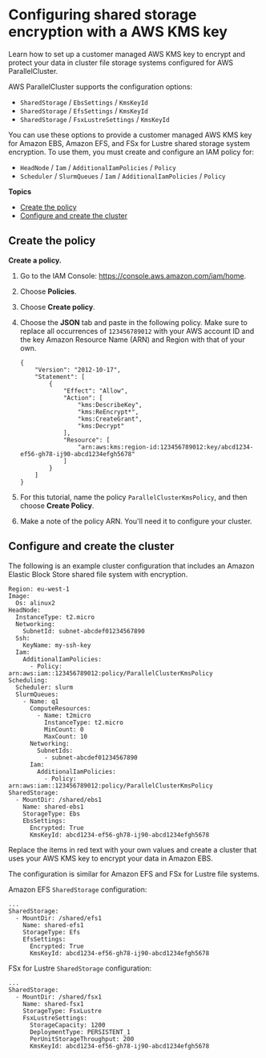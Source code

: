 # Configuring shared storage encryption with a AWS KMS key<a name="tutorials_04_encrypted_kms_fs-v3"></a>

Learn how to set up a customer managed AWS KMS key to encrypt and protect your data in cluster file storage systems configured for AWS ParallelCluster\.

AWS ParallelCluster supports the configuration options:
+ `SharedStorage` / `EbsSettings` / `KmsKeyId`
+ `SharedStorage` / `EfsSettings` / `KmsKeyId`
+ `SharedStorage` / `FsxLustreSettings` / `KmsKeyId`

You can use these options to provide a customer managed AWS KMS key for Amazon EBS, Amazon EFS, and FSx for Lustre shared storage system encryption\. To use them, you must create and configure an IAM policy for:
+ `HeadNode` / `Iam` / `AdditionalIamPolicies` / `Policy`
+ `Scheduler` / `SlurmQueues` / `Iam` / `AdditionalIamPolicies` / `Policy` 

**Topics**
+ [Create the policy](#creating-the-role-v3)
+ [Configure and create the cluster](#creating-the-cluster-v3)

## Create the policy<a name="creating-the-role-v3"></a>

**Create a policy\.**

1. Go to the IAM Console: [https://console\.aws\.amazon\.com/iam/home](https://console.aws.amazon.com/iam/home)\.

1. Choose **Policies**\.

1. Choose **Create policy**\.

1. Choose the **JSON** tab and paste in the following policy\. Make sure to replace all occurrences of `123456789012` with your AWS account ID and the key Amazon Resource Name \(ARN\) and Region with that of your own\.

   ```
   {
       "Version": "2012-10-17",
       "Statement": [
           {
               "Effect": "Allow",
               "Action": [
                   "kms:DescribeKey",
                   "kms:ReEncrypt*",
                   "kms:CreateGrant",
                   "kms:Decrypt"
               ],
               "Resource": [
                   "arn:aws:kms:region-id:123456789012:key/abcd1234-ef56-gh78-ij90-abcd1234efgh5678"
               ]
           }
       ]
   }
   ```

1. For this tutorial, name the policy `ParallelClusterKmsPolicy`, and then choose **Create Policy**\.

1. Make a note of the policy ARN\. You'll need it to configure your cluster\.

## Configure and create the cluster<a name="creating-the-cluster-v3"></a>

The following is an example cluster configuration that includes an Amazon Elastic Block Store shared file system with encryption\.

```
Region: eu-west-1
Image:
  Os: alinux2
HeadNode:
  InstanceType: t2.micro
  Networking:
    SubnetId: subnet-abcdef01234567890
  Ssh:
    KeyName: my-ssh-key
  Iam:
    AdditionalIamPolicies:
      - Policy: arn:aws:iam::123456789012:policy/ParallelClusterKmsPolicy
Scheduling:
  Scheduler: slurm
  SlurmQueues:
    - Name: q1
      ComputeResources:
        - Name: t2micro
          InstanceType: t2.micro
          MinCount: 0
          MaxCount: 10
      Networking:
        SubnetIds:
          - subnet-abcdef01234567890
      Iam:
        AdditionalIamPolicies:
          - Policy: arn:aws:iam::123456789012:policy/ParallelClusterKmsPolicy
SharedStorage:
  - MountDir: /shared/ebs1
    Name: shared-ebs1
    StorageType: Ebs
    EbsSettings:
      Encrypted: True
      KmsKeyId: abcd1234-ef56-gh78-ij90-abcd1234efgh5678
```

Replace the items in red text with your own values and create a cluster that uses your AWS KMS key to encrypt your data in Amazon EBS\.

The configuration is similar for Amazon EFS and FSx for Lustre file systems\.

Amazon EFS `SharedStorage` configuration:

```
...
SharedStorage:
  - MountDir: /shared/efs1
    Name: shared-efs1
    StorageType: Efs
    EfsSettings:
      Encrypted: True
      KmsKeyId: abcd1234-ef56-gh78-ij90-abcd1234efgh5678
```

FSx for Lustre `SharedStorage` configuration:

```
...
SharedStorage:
  - MountDir: /shared/fsx1
    Name: shared-fsx1
    StorageType: FsxLustre
    FsxLustreSettings:
      StorageCapacity: 1200
      DeploymentType: PERSISTENT_1
      PerUnitStorageThroughput: 200
      KmsKeyId: abcd1234-ef56-gh78-ij90-abcd1234efgh5678
```